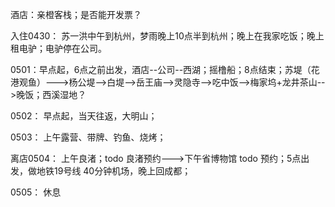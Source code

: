 酒店：亲橙客栈；是否能开发票？

入住0430： 苏一洪中午到杭州，梦雨晚上10点半到杭州；晚上在我家吃饭；晚上租电驴；电驴停在公司。

0501：早点起，6点之前出发，酒店--公司--西湖；摇橹船；8点结束；苏堤（花港观鱼）--->杨公堤-->白堤-->岳王庙-->灵隐寺-->吃中饭-->梅家坞+龙井茶山-->晚饭；西溪湿地？

0502： 早点起，当天往返，大明山；

0503： 上午露营、带牌、钓鱼、烧烤；

离店0504： 上午良渚；todo 良渚预约--->下午省博物馆 todo 预约；5点出发，做地铁19号线 40分钟机场，晚上回成都；

0505： 休息